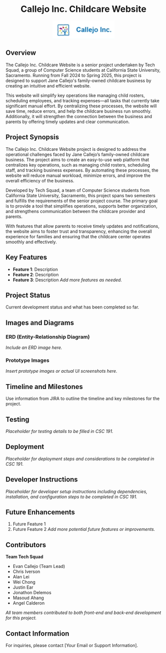 <h1 align="center">Callejo Inc. Childcare Website</h1>

<p align="center">
  <img src="Company_logo.png" alt="Callejo Inc. Logo" style="width: 200px;">
</p>

## Overview
The Callejo Inc. Childcare Website is a senior project undertaken by Tech Squad, a group of Computer Science students at California State University, Sacramento. Running from Fall 2024 to Spring 2025, this project is designed to support Jane Callejo's family-owned childcare business by creating an intuitive and efficient website.

This website will simplify key operations like managing child rosters, scheduling employees, and tracking expenses—all tasks that currently take significant manual effort. By centralizing these processes, the website will save time, reduce errors, and help the childcare business run smoothly. Additionally, it will strengthen the connection between the business and parents by offering timely updates and clear communication.

## Project Synopsis
The Callejo Inc. Childcare Website project is designed to address the operational challenges faced by Jane Callejo’s family-owned childcare business. The project aims to create an easy-to-use web platform that centralizes key operations, such as managing child rosters, scheduling staff, and tracking business expenses. By automating these processes, the website will reduce manual workload, minimize errors, and improve the overall efficiency of the business.

Developed by Tech Squad, a team of Computer Science students from California State University, Sacramento, this project spans two semesters and fulfills the requirements of the senior project course. The primary goal is to provide a tool that simplifies operations, supports better organization, and strengthens communication between the childcare provider and parents.

With features that allow parents to receive timely updates and notifications, the website aims to foster trust and transparency, enhancing the overall experience for families and ensuring that the childcare center operates smoothly and effectively.

## Key Features
- **Feature 1**: Description
- **Feature 2**: Description
- **Feature 3**: Description
*Add more features as needed.*

## Project Status
Current development status and what has been completed so far.

## Images and Diagrams
### ERD (Entity-Relationship Diagram)
*Include an ERD image here.*

### Prototype Images
*Insert prototype images or actual UI screenshots here.*

## Timeline and Milestones
Use information from JIRA to outline the timeline and key milestones for the project.

## Testing
*Placeholder for testing details to be filled in CSC 191.*

## Deployment
*Placeholder for deployment steps and considerations to be completed in CSC 191.*

## Developer Instructions
*Placeholder for developer setup instructions including dependencies, installation, and configuration steps to be completed in CSC 191.*

## Future Enhancements
1. Future Feature 1
2. Future Feature 2
*Add more potential future features or improvements.*

## Contributors
**Team Tech Squad**
- Evan Callejo (Team Lead)
- Chris Iverson
- Alan Lei
- Wei Chong
- Justin Ear
- Jonathon Delemos
- Masoud Ahang
- Angel Calderon

*All team members contributed to both front-end and back-end development for this project.*

## Contact Information
For inquiries, please contact [Your Email or Support Information].
